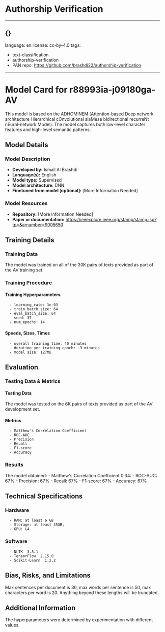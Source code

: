 # Authorship Verification

---
{}
---
language: en
license: cc-by-4.0
tags:
- text-classification
- authorship-verification
- PAN
repo: https://github.com/brashdi22/authorship-verification

---

# Model Card for r88993ia-j09180ga-AV

<!-- Provide a quick summary of what the model is/does. -->

This model is based on the ADHOMINEM (Attention-based Deep network architecture
      Hierarchical cOnvolutional siaMese bIdirectional recurreNt nEural-network Model).
      The model captures both low-level character features and high-level semantic patterns.


## Model Details

### Model Description

<!-- Provide a longer summary of what this model is. -->



- **Developed by:** Ismail Al Brashdi
- **Language(s):** English
- **Model type:** Supervised
- **Model architecture:** DNN
- **Finetuned from model [optional]:** [More Information Needed]

### Model Resources

<!-- Provide links where applicable. -->

- **Repository:** [More Information Needed]
- **Paper or documentation:** https://ieeexplore.ieee.org/stamp/stamp.jsp?tp=&arnumber=9005650

## Training Details

### Training Data

<!-- This is a short stub of information on the training data that was used, and documentation related to data pre-processing or additional filtering (if applicable). -->

The model was trained on all of the 30K pairs of texts provided as part of the AV training set.

### Training Procedure

<!-- This relates heavily to the Technical Specifications. Content here should link to that section when it is relevant to the training procedure. -->

#### Training Hyperparameters

<!-- This is a summary of the values of hyperparameters used in training the model. -->


      - learning_rate: 1e-03
      - train_batch_size: 64
      - eval_batch_size: 64
      - seed: 37
      - num_epochs: 14

#### Speeds, Sizes, Times

<!-- This section provides information about how roughly how long it takes to train the model and the size of the resulting model. -->


      - overall training time: 40 minutes
      - duration per training epoch: ~3 minutes
      - model size: 127MB

## Evaluation

<!-- This section describes the evaluation protocols and provides the results. -->

### Testing Data & Metrics

#### Testing Data

<!-- This should describe any evaluation data used (e.g., the development/validation set provided). -->

The model was tested on the 6K pairs of texts provided as part of the AV development set.

#### Metrics

<!-- These are the evaluation metrics being used. -->


      - Matthew's Correlation Coefficient
      - ROC-AUC
      - Precision
      - Recall
      - F1-score
      - Accuracy

### Results

The model obtained:
      - Matthew's Correlation Coefficient 0.34:
      - ROC-AUC: 67%
      - Precision: 67%
      - Recall: 67%
      - F1-score: 67%
      - Accuracy: 67%

## Technical Specifications

### Hardware


      - RAM: at least 6 GB
      - Storage: at least 35GB,
      - GPU: L4

### Software


      - NLTK  3.8.1
      - TensorFlow  2.15.0
      - Scikit-Learn  1.2.2

## Bias, Risks, and Limitations

<!-- This section is meant to convey both technical and sociotechnical limitations. -->

Max sentences per document is 30, max words per sentence is 50, max characters per word
    is 20. Anything beyond these lengths will be truncated.

## Additional Information

<!-- Any other information that would be useful for other people to know. -->

The hyperparameters were determined by experimentation
      with different values.
